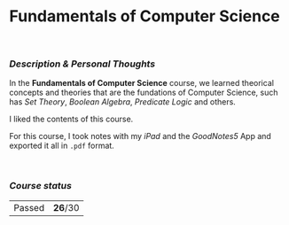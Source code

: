 <h1> Fundamentals of Computer Science </h1>
<br><h3><i>Description & Personal Thoughts</i></h3>
<p>
  In the <b>Fundamentals of Computer Science</b> course, we learned theorical concepts and theories that are the fundations of Computer Science, such has <i>Set Theory</i>, <i>Boolean Algebra</i>, <i>Predicate Logic</i> and others.
</p>
<p>
  I liked the contents of this course. 
</p>
<p>
  For this course, I took notes with my <i>iPad</i> and the <i>GoodNotes5</i> App and exported it all in <code>.pdf</code> format.
</p>

<br><h3><i>Course status</i></h3>
<table><tr>
  <td>Passed</td>
  <td><b>26</b>/30</td>
</tr></table>
